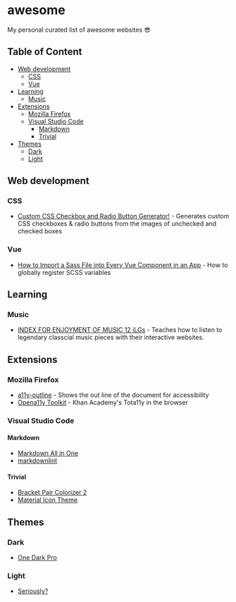 # awesome

My personal curated list of awesome websites 😎

## Table of Content <!-- omit in toc -->

- [Web development](#web-development)
  - [CSS](#css)
  - [Vue](#vue)
- [Learning](#learning)
  - [Music](#music)
- [Extensions](#extensions)
  - [Mozilla Firefox](#mozilla-firefox)
  - [Visual Studio Code](#visual-studio-code)
    - [Markdown](#markdown)
    - [Trivial](#trivial)
- [Themes](#themes)
  - [Dark](#dark)
  - [Light](#light)

## Web development

### CSS

- [Custom CSS Checkbox and Radio Button Generator!](http://www.csscheckbox.com/css-checkbox-generator.php) - Generates custom CSS checkboxes & radio buttons from the images of unchecked and checked boxes

### Vue

- [How to Import a Sass File into Every Vue Component in an App](https://css-tricks.com/how-to-import-a-sass-file-into-every-vue-component-in-an-app/) - How to globally register SCSS variables

## Learning

### Music

- [INDEX FOR ENJOYMENT OF MUSIC 12 iLGs](https://wwnorton.com/college/music/ilg/ENJ_12) - Teaches how to listen to legendary classcial music pieces with their interactive websites.

## Extensions

### Mozilla Firefox

- [a11y-outline](https://addons.mozilla.org/en-GB/firefox/addon/a11y-outline/) - Shows the out line of the document for accessibility
- [Opena11y Toolkit](https://addons.mozilla.org/en-GB/firefox/addon/opena11y-toolkit/) - Khan Academy's Tota11y in the browser

### Visual Studio Code

#### Markdown

- [Markdown All in One](https://marketplace.visualstudio.com/items?itemName=yzhang.markdown-all-in-one)
- [markdownlint](https://marketplace.visualstudio.com/items?itemName=DavidAnson.vscode-markdownlint)

#### Trivial

- [Bracket Pair Colorizer 2](https://marketplace.visualstudio.com/items?itemName=CoenraadS.bracket-pair-colorizer-2)
- [Material Icon Theme](https://marketplace.visualstudio.com/items?itemName=PKief.material-icon-theme)

## Themes

### Dark

- [One Dark Pro](https://marketplace.visualstudio.com/items?itemName=zhuangtongfa.Material-theme)

### Light

- [Seriously?](https://www.youtube.com/watch?v=dQw4w9WgXcQ)
